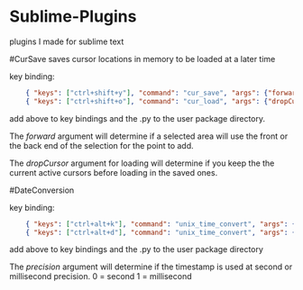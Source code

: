 # Sublime-Plugins
plugins I made for sublime text


#CurSave
saves cursor locations in memory to be loaded at a later time

key binding:
~~~ Json
    { "keys": ["ctrl+shift+y"], "command": "cur_save", "args": {"forward": false} },
    { "keys": ["ctrl+shift+o"], "command": "cur_load", "args": {"dropCursor": true} }
~~~

add above to key bindings and the .py to the user package directory. 

The _forward_ argument will determine if a selected area will use the front or the back end of the selection for the point to add.

The _dropCursor_ argument for loading will determine if you keep the the current active cursors before loading in the saved ones.

#DateConversion

key binding:
~~~ Json
    { "keys": ["ctrl+alt+k"], "command": "unix_time_convert", "args": {"precision": 1}},
    { "keys": ["ctrl+alt+d"], "command": "unix_time_convert", "args": {"precision": 0}}
~~~

add above to key bindings and the .py to the user package directory

The _precision_ argument will determine if the timestamp is used at second or millisecond precision.
0 = second
1 = millisecond
